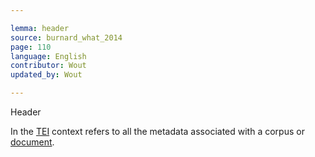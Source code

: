 ```yaml
---

lemma: header
source: burnard_what_2014
page: 110
language: English
contributor: Wout
updated_by: Wout

---
```


Header

In the [TEI](TEI.html) context refers to all the metadata associated with a corpus or [document](document.html).
